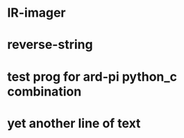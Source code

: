 # IR-imager
# reverse-string
# test prog for ard-pi python_c combination
# yet another line of text 